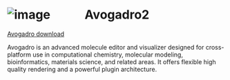 


# ![image](https://github.com/user-attachments/assets/0a9cf37c-0b4a-43be-9a3b-4dd543a49d7a) &nbsp;&nbsp;&nbsp;&nbsp;&nbsp;&nbsp;&nbsp;&nbsp;&nbsp;&nbsp; Avogadro2  

[Avogadro download](https://sourceforge.net/projects/avogadro/files/latest/download)

Avogadro is an advanced molecule editor and visualizer designed for cross-platform use in computational chemistry, molecular modeling, bioinformatics, materials science, and related areas. It offers flexible high quality rendering and a powerful plugin architecture.



